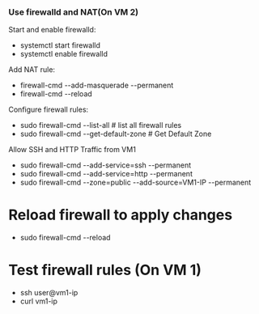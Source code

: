 ### Use firewalld and NAT(On VM 2)

Start and enable firewalld:

- systemctl start firewalld
- systemctl enable firewalld

Add NAT rule:

- firewall-cmd --add-masquerade --permanent
- firewall-cmd --reload

Configure firewall rules:

- sudo firewall-cmd --list-all # list all firewall rules
- sudo firewall-cmd --get-default-zone # Get Default Zone

Allow SSH and HTTP Traffic from VM1

- sudo firewall-cmd --add-service=ssh --permanent
- sudo firewall-cmd --add-service=http --permanent
- sudo firewall-cmd --zone=public --add-source=VM1-IP --permanent

# Reload firewall to apply changes
- sudo firewall-cmd --reload

# Test firewall rules (On VM 1)

- ssh user@vm1-ip
- curl vm1-ip
